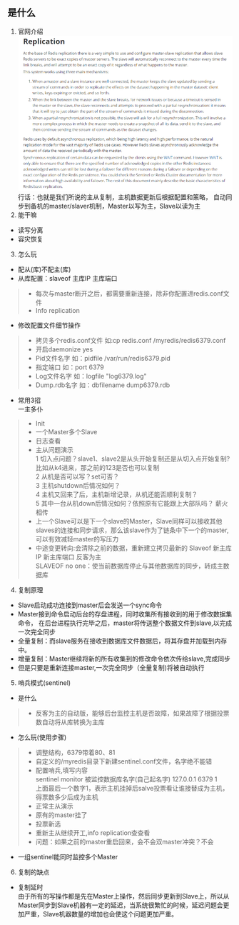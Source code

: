 
## 是什么
1. 官网介绍
![](/img/redis-replication/redis-replication-intro.png)
行话：也就是我们所说的主从复制，主机数据更新后根据配置和策略，
自动同步到备机的master/slaver机制，Master以写为主，Slave以读为主
2. 能干嘛
- 读写分离
- 容灾恢复
3. 怎么玩
- 配从(库)不配主(库)
- 从库配置：slaveof 主库IP 主库端口
> - 每次与master断开之后，都需要重新连接，除非你配置进redis.conf文件
> - Info replication
- 修改配置文件细节操作<br>
> - 拷贝多个redis.conf文件 如:cp redis.conf /myredis/redis6379.conf
> - 开启daemonize yes
> - Pid文件名字 如：pidfile /var/run/redis6379.pid
> - 指定端口  如：port 6379 
> - Log文件名字  如：logfile "log6379.log"
> - Dump.rdb名字 如：dbfilename dump6379.rdb
- 常用3招<br>
一主多仆
> - Init<br>
> - 一个Master多个Slave<br>
> - 日志查看<br>
> - 主从问题演示<br>
1 切入点问题？slave1、slave2是从头开始复制还是从切入点开始复制?比如从k4进来，那之前的123是否也可以复制<br>
2 从机是否可以写？set可否？<br>
3 主机shutdown后情况如何？<br>
4 主机又回来了后，主机新增记录，从机还能否顺利复制？<br>
5 其中一台从机down后情况如何？依照原有它能跟上大部队吗？
薪火相传
> - 上一个Slave可以是下一个slave的Master，Slave同样可以接收其他
slaves的连接和同步请求，那么该slave作为了链条中下一个的master,
可以有效减轻master的写压力
> - 中途变更转向:会清除之前的数据，重新建立拷贝最新的
Slaveof 新主库IP 新主库端口
反客为主<br>
SLAVEOF no one：使当前数据库停止与其他数据库的同步，转成主数据库
4. 复制原理
- Slave启动成功连接到master后会发送一个sync命令
- Master接到命令启动后台的存盘进程，同时收集所有接收到的用于修改数据集命令，
在后台进程执行完毕之后，master将传送整个数据文件到slave,以完成一次完全同步
- 全量复制：而slave服务在接收到数据库文件数据后，将其存盘并加载到内存中。
- 增量复制：Master继续将新的所有收集到的修改命令依次传给slave,完成同步
- 但是只要是重新连接master,一次完全同步（全量复制)将被自动执行
5. 哨兵模式(sentinel)
- 是什么
> - 反客为主的自动版，能够后台监控主机是否故障，如果故障了根据投票数自动将从库转换为主库
- 怎么玩(使用步骤)
> - 调整结构，6379带着80、81
> - 自定义的/myredis目录下新建sentinel.conf文件，名字绝不能错
> - 配置哨兵,填写内容<br>
sentinel monitor 被监控数据库名字(自己起名字) 127.0.0.1 6379 1<br>
 上面最后一个数字1，表示主机挂掉后salve投票看让谁接替成为主机，得票数多少后成为主机
> - 正常主从演示
> - 原有的master挂了
> - 投票新选
> - 重新主从继续开工,info replication查查看
> - 问题：如果之前的master重启回来，会不会双master冲突？不会
- 一组sentinel能同时监控多个Master
6. 复制的缺点
- 复制延时<br>
由于所有的写操作都是先在Master上操作，然后同步更新到Slave上，所以从Master同步到Slave机器有一定的延迟，当系统很繁忙的时候，延迟问题会更加严重，Slave机器数量的增加也会使这个问题更加严重。

